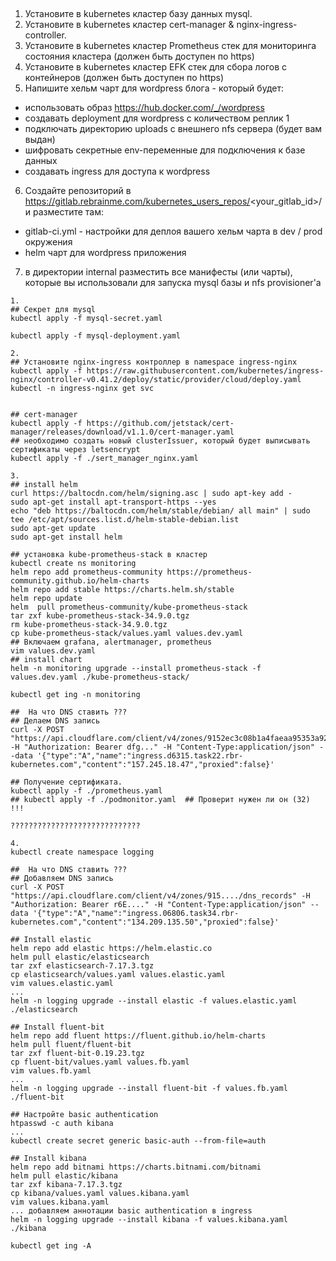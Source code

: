 ## 

1. Установите в kubernetes кластер базу данных mysql.
2. Установите в kubernetes кластер cert-manager & nginx-ingress-controller.
3. Установите в kubernetes кластер Prometheus стек для мониторинга состояния кластера (должен быть доступен по https)
4. Установите в kubernetes кластер EFK стек для сбора логов с контейнеров (должен быть доступен по https)
5. Напишите хельм чарт для wordpress блога - который будет:
* использовать образ https://hub.docker.com/_/wordpress
* создавать deployment для wordpress с количеством реплик 1
* подключать директорию uploads с внешнего nfs сервера (будет вам выдан)
* шифровать секретные env-переменные для подключения к базе данных
* создавать ingress для доступа к wordpress
6. Создайте репозиторий в https://gitlab.rebrainme.com/kubernetes_users_repos/<your_gitlab_id>/ и разместите там:
* gitlab-ci.yml - настройки для деплоя вашего хельм чарта в dev / prod окружения
* helm чарт для wordpress приложения
7. в директории internal разместить все манифесты (или чарты), которые вы использовали для запуска mysql базы и nfs provisioner'а

```
1.
## Секрет для mysql
kubectl apply -f mysql-secret.yaml

kubectl apply -f mysql-deployment.yaml

2.
## Установите nginx-ingress контроллер в namespace ingress-nginx
kubectl apply -f https://raw.githubusercontent.com/kubernetes/ingress-nginx/controller-v0.41.2/deploy/static/provider/cloud/deploy.yaml
kubectl -n ingress-nginx get svc


## cert-manager
kubectl apply -f https://github.com/jetstack/cert-manager/releases/download/v1.1.0/cert-manager.yaml
## необходимо создать новый clusterIssuer, который будет выписывать сертификаты через letsencrypt
kubectl apply -f ./sert_manager_nginx.yaml

3.
## install helm
curl https://baltocdn.com/helm/signing.asc | sudo apt-key add -
sudo apt-get install apt-transport-https --yes
echo "deb https://baltocdn.com/helm/stable/debian/ all main" | sudo tee /etc/apt/sources.list.d/helm-stable-debian.list
sudo apt-get update
sudo apt-get install helm

## установка kube-prometheus-stack в кластер
kubectl create ns monitoring
helm repo add prometheus-community https://prometheus-community.github.io/helm-charts
helm repo add stable https://charts.helm.sh/stable
helm repo update
helm  pull prometheus-community/kube-prometheus-stack
tar zxf kube-prometheus-stack-34.9.0.tgz
rm kube-prometheus-stack-34.9.0.tgz
cp kube-prometheus-stack/values.yaml values.dev.yaml
## Включаем grafana, alertmanager, prometheus
vim values.dev.yaml
## install chart
helm -n monitoring upgrade --install prometheus-stack -f values.dev.yaml ./kube-prometheus-stack/

kubectl get ing -n monitoring

##  На что DNS ставить ???
## Делаем DNS запись
curl -X POST "https://api.cloudflare.com/client/v4/zones/9152ec3c08b1a4faeaa95353a929fcc5/dns_records" -H "Authorization: Bearer dfg..." -H "Content-Type:application/json" --data '{"type":"A","name":"ingress.d6315.task22.rbr-kubernetes.com","content":"157.245.18.47","proxied":false}'

## Получение сертификата.
kubectl apply -f ./prometheus.yaml
## kubectl apply -f ./podmonitor.yaml  ## Проверит нужен ли он (32) !!!

?????????????????????????????

4.
kubectl create namespace logging

##  На что DNS ставить ???
## Добавляем DNS запись
curl -X POST "https://api.cloudflare.com/client/v4/zones/915..../dns_records" -H "Authorization: Bearer r6E...." -H "Content-Type:application/json" --data '{"type":"A","name":"ingress.06806.task34.rbr-kubernetes.com","content":"134.209.135.50","proxied":false}'

## Install elastic
helm repo add elastic https://helm.elastic.co
helm pull elastic/elasticsearch
tar zxf elasticsearch-7.17.3.tgz
cp elasticsearch/values.yaml values.elastic.yaml
vim values.elastic.yaml
...
helm -n logging upgrade --install elastic -f values.elastic.yaml ./elasticsearch
 
## Install fluent-bit
helm repo add fluent https://fluent.github.io/helm-charts
helm pull fluent/fluent-bit
tar zxf fluent-bit-0.19.23.tgz
cp fluent-bit/values.yaml values.fb.yaml
vim values.fb.yaml
...
helm -n logging upgrade --install fluent-bit -f values.fb.yaml ./fluent-bit
 
## Настройте basic authentication
htpasswd -c auth kibana
...
kubectl create secret generic basic-auth --from-file=auth

## Install kibana
helm repo add bitnami https://charts.bitnami.com/bitnami
helm pull elastic/kibana
tar zxf kibana-7.17.3.tgz
cp kibana/values.yaml values.kibana.yaml
vim values.kibana.yaml
... добавляем аннотации basic authentication в ingress
helm -n logging upgrade --install kibana -f values.kibana.yaml ./kibana

kubectl get ing -A




```
